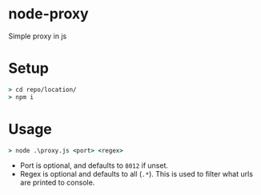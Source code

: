 # node-proxy
Simple proxy in js

# Setup

```cmd
> cd repo/location/
> npm i
```

# Usage

```cmd
> node .\proxy.js <port> <regex>
```

- Port is optional, and defaults to `8012` if unset.
- Regex is optional and defaults to all (`.*`). This is used to filter what urls are printed to console.